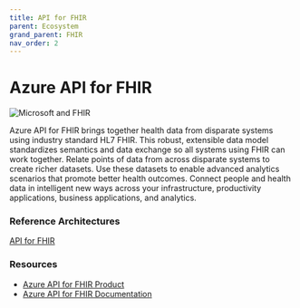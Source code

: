 ```yaml
---
title: API for FHIR
parent: Ecosystem
grand_parent: FHIR
nav_order: 2
---
```


# Azure API for FHIR 

![Microsoft and FHIR](/assets/images/msft-fhir.png)

Azure API for FHIR brings together health data from disparate systems using industry standard HL7 FHIR. This robust, extensible data model standardizes semantics and data exchange so all systems using FHIR can work together.  Relate points of data from across disparate systems to create richer datasets. Use these datasets to enable advanced analytics scenarios that promote better health outcomes. Connect people and health data in intelligent new ways across your infrastructure, productivity applications, business applications, and analytics.

### Reference Architectures 
[API for FHIR](/health-architectures/Architectures-FHIR.html)

### Resources 
- [Azure API for FHIR Product](https://azure.microsoft.com/en-us/services/azure-api-for-fhir/)
- [Azure API for FHIR Documentation](https://docs.microsoft.com/en-us/azure/healthcare-apis/)


